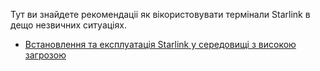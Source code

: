 Тут ви знайдете рекомендаціі як вікористовувати термінали Starlink в дещо незвичних ситуаціях.

* [Встановлення та експлуатація Starlink у середовищі з високою загрозою](threats-env.md)
